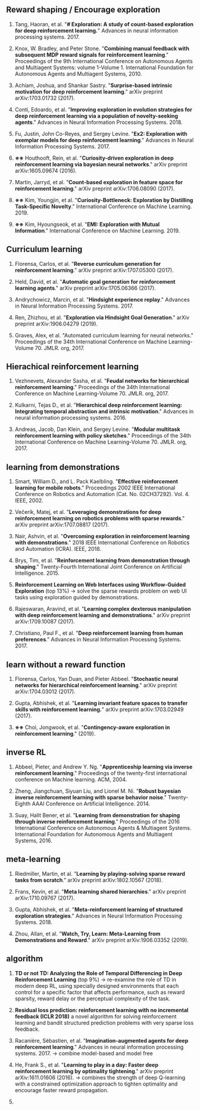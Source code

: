 ## Reward shaping / Encourage exploration

1. Tang, Haoran, et al. "**# Exploration: A study of count-based exploration for deep reinforcement learning.**" Advances in neural information processing systems. 2017.

2. Knox, W. Bradley, and Peter Stone. "**Combining manual feedback with subsequent MDP reward signals for reinforcement learning**." Proceedings of the 9th International Conference on Autonomous Agents and Multiagent Systems: volume 1-Volume 1. International Foundation for Autonomous Agents and Multiagent Systems, 2010.

3. Achiam, Joshua, and Shankar Sastry. "**Surprise-based intrinsic motivation for deep reinforcement learning**." arXiv preprint arXiv:1703.01732 (2017).

4.  Conti, Edoardo, et al. "**Improving exploration in evolution strategies for deep reinforcement learning via a population of novelty-seeking agents**." Advances in Neural Information Processing Systems. 2018.

5. Fu, Justin, John Co-Reyes, and Sergey Levine. "**Ex2: Exploration with exemplar models for deep reinforcement learning**." Advances in Neural Information Processing Systems. 2017.

6. **※※** Houthooft, Rein, et al. "**Curiosity-driven exploration in deep reinforcement learning via bayesian neural networks**." arXiv preprint arXiv:1605.09674 (2016).

7. Martin, Jarryd, et al. "**Count-based exploration in feature space for reinforcement learning**." arXiv preprint arXiv:1706.08090 (2017).

8. **※※** Kim, Youngjin, et al. "**Curiosity-Bottleneck: Exploration by Distilling Task-Specific Novelty**." International Conference on Machine Learning. 2019.

9. **※※** Kim, Hyoungseok, et al. "**EMI: Exploration with Mutual Information**." International Conference on Machine Learning. 2019.

## Curriculum learning

1. Florensa, Carlos, et al. "**Reverse curriculum generation for reinforcement learning**." arXiv preprint arXiv:1707.05300 (2017).

2. Held, David, et al. "**Automatic goal generation for reinforcement learning agents**." arXiv preprint arXiv:1705.06366 (2017).

3. Andrychowicz, Marcin, et al. "**Hindsight experience replay**." Advances in Neural Information Processing Systems. 2017.

4. Ren, Zhizhou, et al. "**Exploration via Hindsight Goal Generation**." arXiv preprint arXiv:1906.04279 (2019).

5. Graves, Alex, et al. "Automated curriculum learning for neural networks." Proceedings of the 34th International Conference on Machine Learning-Volume 70. JMLR. org, 2017.

## Hierachical reinforcement learning

1. Vezhnevets, Alexander Sasha, et al. "**Feudal networks for hierarchical reinforcement learning**." Proceedings of the 34th International Conference on Machine Learning-Volume 70. JMLR. org, 2017.

2. Kulkarni, Tejas D., et al. "**Hierarchical deep reinforcement learning: Integrating temporal abstraction and intrinsic motivation**." Advances in neural information processing systems. 2016.

3. Andreas, Jacob, Dan Klein, and Sergey Levine. "**Modular multitask reinforcement learning with policy sketches**." Proceedings of the 34th International Conference on Machine Learning-Volume 70. JMLR. org, 2017.




## learning from demonstrations

1. Smart, William D., and L. Pack Kaelbling. "**Effective reinforcement learning for mobile robots**." Proceedings 2002 IEEE International Conference on Robotics and Automation (Cat. No. 02CH37292). Vol. 4. IEEE, 2002.

2. Večerík, Matej, et al. "**Leveraging demonstrations for deep reinforcement learning on robotics problems with sparse rewards**." arXiv preprint arXiv:1707.08817 (2017).

3. Nair, Ashvin, et al. "**Overcoming exploration in reinforcement learning with demonstrations**." 2018 IEEE International Conference on Robotics and Automation (ICRA). IEEE, 2018.

4. Brys, Tim, et al. "**Reinforcement learning from demonstration through shaping**." Twenty-Fourth International Joint Conference on Artificial Intelligence. 2015.

5. **Reinforcement Learning on Web Interfaces using Workflow-Guided Exploration** (top 13%) -> solve the sparse rewards problem on web UI tasks using exploration guided by demonstrations.

6. Rajeswaran, Aravind, et al. "**Learning complex dexterous manipulation with deep reinforcement learning and demonstrations**." arXiv preprint arXiv:1709.10087 (2017).

7. Christiano, Paul F., et al. "**Deep reinforcement learning from human preferences**." Advances in Neural Information Processing Systems. 2017.

## learn without a reward function

1. Florensa, Carlos, Yan Duan, and Pieter Abbeel. "**Stochastic neural networks for hierarchical reinforcement learning**." arXiv preprint arXiv:1704.03012 (2017).

2. Gupta, Abhishek, et al. "**Learning invariant feature spaces to transfer skills with reinforcement learning.**" arXiv preprint arXiv:1703.02949 (2017).

3. **※※** Choi, Jongwook, et al. "**Contingency-aware exploration in reinforcement learning**." (2019).



## inverse RL

1. Abbeel, Pieter, and Andrew Y. Ng. "**Apprenticeship learning via inverse reinforcement learning**." Proceedings of the twenty-first international conference on Machine learning. ACM, 2004.

2. Zheng, Jiangchuan, Siyuan Liu, and Lionel M. Ni. "**Robust bayesian inverse reinforcement learning with sparse behavior noise**." Twenty-Eighth AAAI Conference on Artificial Intelligence. 2014.

3. Suay, Halit Bener, et al. "**Learning from demonstration for shaping through inverse reinforcement learning**." Proceedings of the 2016 International Conference on Autonomous Agents & Multiagent Systems. International Foundation for Autonomous Agents and Multiagent Systems, 2016.

## meta-learning

1. Riedmiller, Martin, et al. "**Learning by playing-solving sparse reward tasks from scratch**." arXiv preprint arXiv:1802.10567 (2018).

2. Frans, Kevin, et al. "**Meta learning shared hierarchies**." arXiv preprint arXiv:1710.09767 (2017).

3. Gupta, Abhishek, et al. "**Meta-reinforcement learning of structured exploration strategies**." Advances in Neural Information Processing Systems. 2018.

4. Zhou, Allan, et al. "**Watch, Try, Learn: Meta-Learning from Demonstrations and Reward**." arXiv preprint arXiv:1906.03352 (2019).

## algorithm

1. **TD or not TD: Analyzing the Role of Temporal Differencing in Deep Reinforcement Learning** (top 9%) -> re-examine the role of TD in modern deep RL, using specially designed environments that each control for a specific factor that affects performance, such as reward sparsity, reward delay or the perceptual complexity of the task.

2. **Residual loss prediction: reinforcement learning with no incremental feedback (ICLR 2018)**
a novel algorithm for solving reinforcement learning and bandit structured prediction problems with very sparse loss feedback.

3. Racanière, Sébastien, et al. "**Imagination-augmented agents for deep reinforcement learning**." Advances in neural information processing systems. 2017. -> combine model-based and model free

4. He, Frank S., et al. "**Learning to play in a day: Faster deep reinforcement learning by optimality tightening**." arXiv preprint arXiv:1611.01606 (2016).
-> combines the strength of deep Q-learning with a constrained optimization approach to tighten optimality and encourage faster reward propagation.

5. 